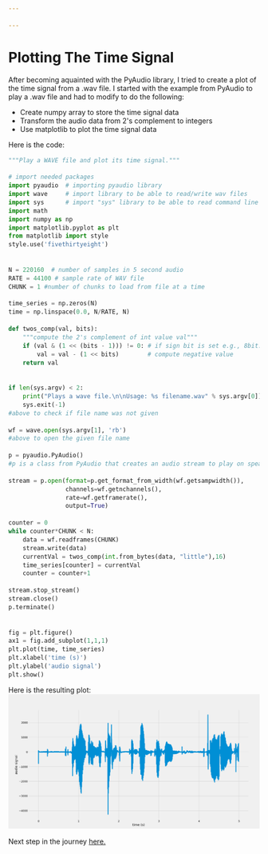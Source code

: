 ```yaml
---

---
```


Plotting The Time Signal
=====

After becoming aquainted with the PyAudio library, I tried to create a plot of the time signal from a .wav file. I started with the example from PyAudio to play a .wav file and had to modify to do the following:
* Create numpy array to store the time signal data
* Transform the audio data from 2's complement to integers
* Use matplotlib to plot the time signal data

Here is the code:
```python
"""Play a WAVE file and plot its time signal."""

# import needed packages
import pyaudio  # importing pyaudio library
import wave     # import library to be able to read/write wav files
import sys      # import "sys" library to be able to read command line arguments
import math
import numpy as np
import matplotlib.pyplot as plt
from matplotlib import style
style.use('fivethirtyeight')


N = 220160  # number of samples in 5 second audio
RATE = 44100 # sample rate of WAV file
CHUNK = 1 #number of chunks to load from file at a time

time_series = np.zeros(N)
time = np.linspace(0.0, N/RATE, N)

def twos_comp(val, bits):
    """compute the 2's complement of int value val"""
    if (val & (1 << (bits - 1))) != 0: # if sign bit is set e.g., 8bit: 128-255
        val = val - (1 << bits)        # compute negative value
    return val


if len(sys.argv) < 2:
    print("Plays a wave file.\n\nUsage: %s filename.wav" % sys.argv[0])
    sys.exit(-1)
#above to check if file name was not given

wf = wave.open(sys.argv[1], 'rb')
#above to open the given file name

p = pyaudio.PyAudio()
#p is a class from PyAudio that creates an audio stream to play on speaker

stream = p.open(format=p.get_format_from_width(wf.getsampwidth()),
                channels=wf.getnchannels(),
                rate=wf.getframerate(),
                output=True)

counter = 0
while counter*CHUNK < N:
    data = wf.readframes(CHUNK)
    stream.write(data)
    currentVal = twos_comp(int.from_bytes(data, "little"),16)
    time_series[counter] = currentVal
    counter = counter+1

stream.stop_stream()
stream.close()
p.terminate()


fig = plt.figure()
ax1 = fig.add_subplot(1,1,1)
plt.plot(time, time_series)
plt.xlabel('time (s)')
plt.ylabel('audio signal')
plt.show()
```
Here is the resulting plot:
![Time Sig](https://github.com/TheArcMagician/music-analysis/blob/master/the-journey/images/timesig.png)










Next step in the journey [here.](displayonterminal.md)
